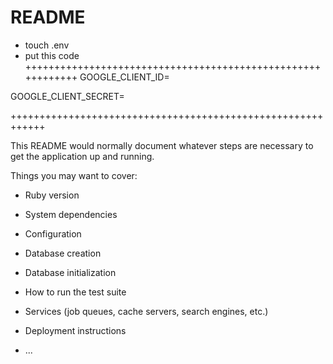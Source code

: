 # README
- touch .env
- put this code
++++++++++++++++++++++++++++++++++++++++++++++++++++++++++++
GOOGLE_CLIENT_ID=

GOOGLE_CLIENT_SECRET=
  
++++++++++++++++++++++++++++++++++++++++++++++++++++++++++++

This README would normally document whatever steps are necessary to get the
application up and running.

Things you may want to cover:

* Ruby version

* System dependencies

* Configuration

* Database creation

* Database initialization

* How to run the test suite

* Services (job queues, cache servers, search engines, etc.)

* Deployment instructions

* ...
